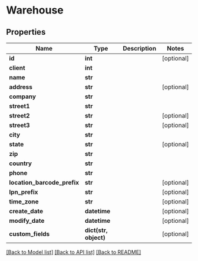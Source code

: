 # Warehouse

## Properties
Name | Type | Description | Notes
------------ | ------------- | ------------- | -------------
**id** | **int** |  | [optional] 
**client** | **int** |  | 
**name** | **str** |  | 
**address** | **str** |  | [optional] 
**company** | **str** |  | 
**street1** | **str** |  | 
**street2** | **str** |  | [optional] 
**street3** | **str** |  | [optional] 
**city** | **str** |  | 
**state** | **str** |  | [optional] 
**zip** | **str** |  | 
**country** | **str** |  | 
**phone** | **str** |  | 
**location_barcode_prefix** | **str** |  | [optional] 
**lpn_prefix** | **str** |  | [optional] 
**time_zone** | **str** |  | [optional] 
**create_date** | **datetime** |  | [optional] 
**modify_date** | **datetime** |  | [optional] 
**custom_fields** | **dict(str, object)** |  | [optional] 

[[Back to Model list]](../README.md#documentation-for-models) [[Back to API list]](../README.md#documentation-for-api-endpoints) [[Back to README]](../README.md)


